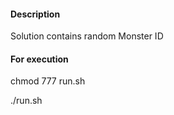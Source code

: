 #### Description
<p> Solution contains random Monster ID </p>

#### For execution
<p> chmod 777 run.sh </p>
<p> ./run.sh </p>

